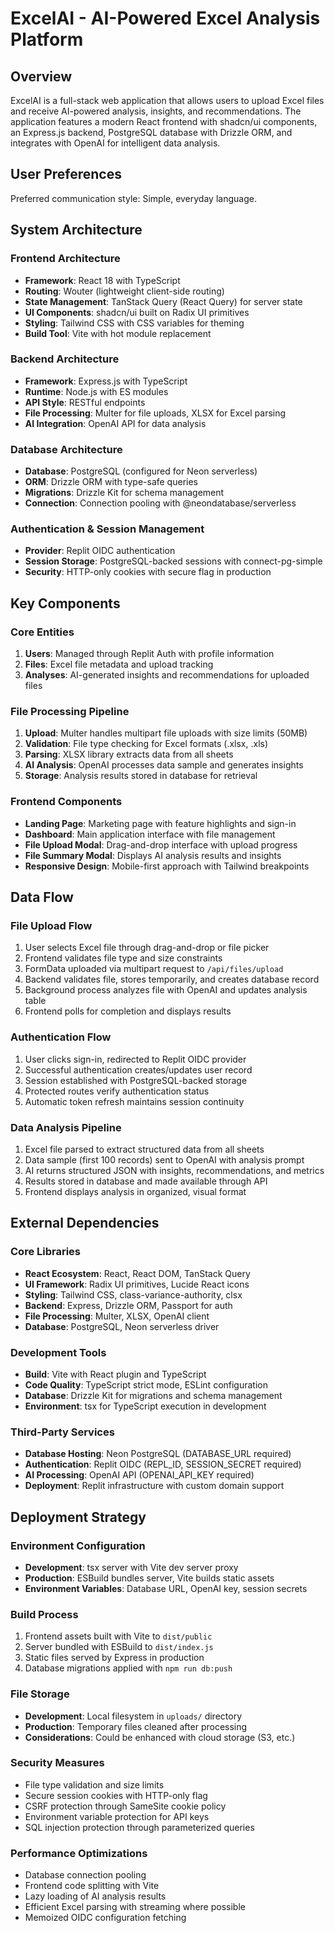 # ExcelAI - AI-Powered Excel Analysis Platform

## Overview

ExcelAI is a full-stack web application that allows users to upload Excel files and receive AI-powered analysis, insights, and recommendations. The application features a modern React frontend with shadcn/ui components, an Express.js backend, PostgreSQL database with Drizzle ORM, and integrates with OpenAI for intelligent data analysis.

## User Preferences

Preferred communication style: Simple, everyday language.

## System Architecture

### Frontend Architecture
- **Framework**: React 18 with TypeScript
- **Routing**: Wouter (lightweight client-side routing)
- **State Management**: TanStack Query (React Query) for server state
- **UI Components**: shadcn/ui built on Radix UI primitives
- **Styling**: Tailwind CSS with CSS variables for theming
- **Build Tool**: Vite with hot module replacement

### Backend Architecture
- **Framework**: Express.js with TypeScript
- **Runtime**: Node.js with ES modules
- **API Style**: RESTful endpoints
- **File Processing**: Multer for file uploads, XLSX for Excel parsing
- **AI Integration**: OpenAI API for data analysis

### Database Architecture
- **Database**: PostgreSQL (configured for Neon serverless)
- **ORM**: Drizzle ORM with type-safe queries
- **Migrations**: Drizzle Kit for schema management
- **Connection**: Connection pooling with @neondatabase/serverless

### Authentication & Session Management
- **Provider**: Replit OIDC authentication
- **Session Storage**: PostgreSQL-backed sessions with connect-pg-simple
- **Security**: HTTP-only cookies with secure flag in production

## Key Components

### Core Entities
1. **Users**: Managed through Replit Auth with profile information
2. **Files**: Excel file metadata and upload tracking
3. **Analyses**: AI-generated insights and recommendations for uploaded files

### File Processing Pipeline
1. **Upload**: Multer handles multipart file uploads with size limits (50MB)
2. **Validation**: File type checking for Excel formats (.xlsx, .xls)
3. **Parsing**: XLSX library extracts data from all sheets
4. **AI Analysis**: OpenAI processes data sample and generates insights
5. **Storage**: Analysis results stored in database for retrieval

### Frontend Components
- **Landing Page**: Marketing page with feature highlights and sign-in
- **Dashboard**: Main application interface with file management
- **File Upload Modal**: Drag-and-drop interface with upload progress
- **File Summary Modal**: Displays AI analysis results and insights
- **Responsive Design**: Mobile-first approach with Tailwind breakpoints

## Data Flow

### File Upload Flow
1. User selects Excel file through drag-and-drop or file picker
2. Frontend validates file type and size constraints
3. FormData uploaded via multipart request to `/api/files/upload`
4. Backend validates file, stores temporarily, and creates database record
5. Background process analyzes file with OpenAI and updates analysis table
6. Frontend polls for completion and displays results

### Authentication Flow
1. User clicks sign-in, redirected to Replit OIDC provider
2. Successful authentication creates/updates user record
3. Session established with PostgreSQL-backed storage
4. Protected routes verify authentication status
5. Automatic token refresh maintains session continuity

### Data Analysis Pipeline
1. Excel file parsed to extract structured data from all sheets
2. Data sample (first 100 records) sent to OpenAI with analysis prompt
3. AI returns structured JSON with insights, recommendations, and metrics
4. Results stored in database and made available through API
5. Frontend displays analysis in organized, visual format

## External Dependencies

### Core Libraries
- **React Ecosystem**: React, React DOM, TanStack Query
- **UI Framework**: Radix UI primitives, Lucide React icons
- **Styling**: Tailwind CSS, class-variance-authority, clsx
- **Backend**: Express, Drizzle ORM, Passport for auth
- **File Processing**: Multer, XLSX, OpenAI client
- **Database**: PostgreSQL, Neon serverless driver

### Development Tools
- **Build**: Vite with React plugin and TypeScript
- **Code Quality**: TypeScript strict mode, ESLint configuration
- **Database**: Drizzle Kit for migrations and schema management
- **Environment**: tsx for TypeScript execution in development

### Third-Party Services
- **Database Hosting**: Neon PostgreSQL (DATABASE_URL required)
- **Authentication**: Replit OIDC (REPL_ID, SESSION_SECRET required)
- **AI Processing**: OpenAI API (OPENAI_API_KEY required)
- **Deployment**: Replit infrastructure with custom domain support

## Deployment Strategy

### Environment Configuration
- **Development**: tsx server with Vite dev server proxy
- **Production**: ESBuild bundles server, Vite builds static assets
- **Environment Variables**: Database URL, OpenAI key, session secrets

### Build Process
1. Frontend assets built with Vite to `dist/public`
2. Server bundled with ESBuild to `dist/index.js`
3. Static files served by Express in production
4. Database migrations applied with `npm run db:push`

### File Storage
- **Development**: Local filesystem in `uploads/` directory
- **Production**: Temporary files cleaned after processing
- **Considerations**: Could be enhanced with cloud storage (S3, etc.)

### Security Measures
- File type validation and size limits
- Secure session cookies with HTTP-only flag
- CSRF protection through SameSite cookie policy
- Environment variable protection for API keys
- SQL injection protection through parameterized queries

### Performance Optimizations
- Database connection pooling
- Frontend code splitting with Vite
- Lazy loading of AI analysis results
- Efficient Excel parsing with streaming where possible
- Memoized OIDC configuration fetching